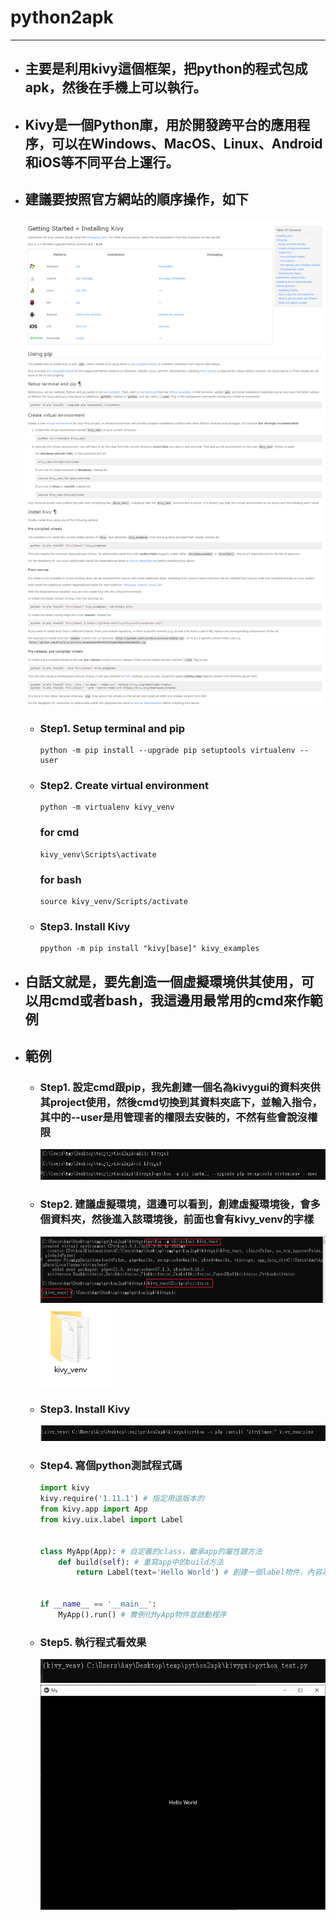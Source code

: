 # python2apk
---


+ ## 主要是利用kivy這個框架，把python的程式包成apk，然後在手機上可以執行。
+ ## Kivy是一個Python庫，用於開發跨平台的應用程序，可以在Windows、MacOS、Linux、Android和iOS等不同平台上運行。
+ ##  建議要按照官方網站的順序操作，如下
  ![](Image/kivy_install.png)
  + ### Step1. Setup terminal and pip
    ```
    python -m pip install --upgrade pip setuptools virtualenv --user
    ```
  + ### Step2. Create virtual environment
    ```
    python -m virtualenv kivy_venv
    ```
    ### for cmd
    ```
    kivy_venv\Scripts\activate
    ```
    ### for bash
    ```
    source kivy_venv/Scripts/activate
    ```
  + ### Step3. Install Kivy
    ```
    ppython -m pip install "kivy[base]" kivy_examples
    ```
+ ## 白話文就是，要先創造一個虛擬環境供其使用，可以用cmd或者bash，我這邊用最常用的cmd來作範例
+ ## 範例
  + ### Step1. 設定cmd跟pip，我先創建一個名為kivygui的資料夾供其project使用，然後cmd切換到其資料夾底下，並輸入指令，其中的--user是用管理者的權限去安裝的，不然有些會說沒權限
    ![](Image/kivy_1.png)
  + ### Step2. 建議虛擬環境，這邊可以看到，創建虛擬環境後，會多個資料夾，然後進入該環境後，前面也會有kivy_venv的字樣
    ![](Image/kivy_2.png)
    ![](Image/kivy_3.png)
  + ### Step3. Install Kivy
    ![](Image/kivy_4.png)
  + ### Step4. 寫個python測試程式碼
    ```python
    import kivy
    kivy.require('1.11.1') # 指定用這版本的
    from kivy.app import App
    from kivy.uix.label import Label


    class MyApp(App): # 自定義的class，繼承app的屬性跟方法
        def build(self): # 重寫app中的build方法
            return Label(text='Hello World') # 創建一個label物件，內容為'Hello World'


    if __name__ == '__main__':
        MyApp().run() # 實例化MyApp物件並啟動程序    
    ```
  + ### Step5. 執行程式看效果
    ![](Image/kivy_5.png)
    ![](Image/kivy_6.png)

